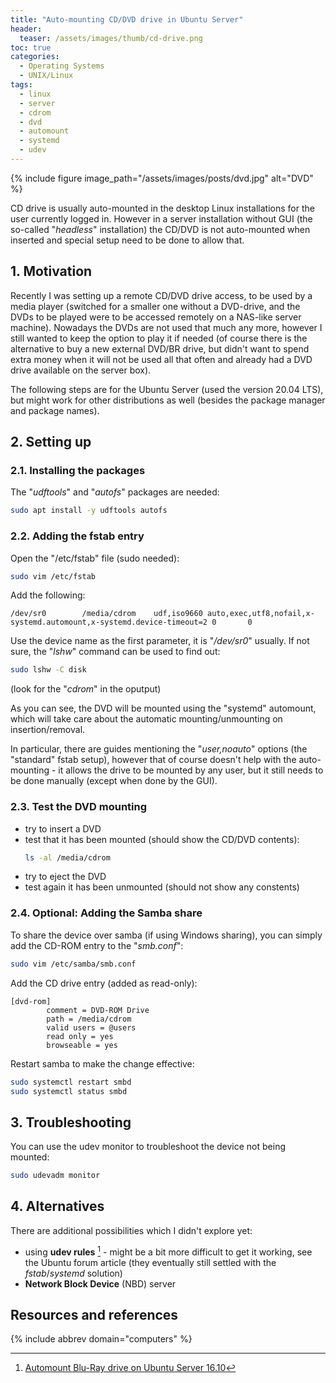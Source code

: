 ```yaml
---
title: "Auto-mounting CD/DVD drive in Ubuntu Server"
header:
  teaser: /assets/images/thumb/cd-drive.png
toc: true
categories:
  - Operating Systems
  - UNIX/Linux
tags:
  - linux
  - server
  - cdrom
  - dvd
  - automount
  - systemd
  - udev
---
```


{% include figure image_path="/assets/images/posts/dvd.jpg" alt="DVD" %}

CD drive is usually auto-mounted in the desktop Linux installations for the user currently logged in. However in a server installation without GUI (the so-called "*headless*" installation) the CD/DVD is not auto-mounted when inserted and special setup need to be done to allow that.

<!-- more -->

## 1. Motivation

Recently I was setting up a remote CD/DVD drive access, to be used by a media player (switched for a smaller one without a DVD-drive, and the DVD&zwj;s to be played were to be accessed remotely on a NAS-like server machine). Nowadays the DVDs are not used that much any more, however I still wanted to keep the option to play it if needed (of course there is the alternative to buy a new external DVD/BR drive, but didn't want to spend extra money when it will not be used all that often and already had a DVD drive available on the server box).

The following steps are for the Ubuntu Server (used the version 20.04 LTS), but might work for other distributions as well (besides the package manager and package names).

## 2. Setting up

### 2.1. Installing the packages

The "*udftools*" and "*autofs*" packages are needed:

```bash
sudo apt install -y udftools autofs
```

### 2.2. Adding the fstab entry

Open the "/etc/fstab" file (sudo needed):

```bash
sudo vim /etc/fstab
```

Add the following:

```
/dev/sr0        /media/cdrom    udf,iso9660 auto,exec,utf8,nofail,x-systemd.automount,x-systemd.device-timeout=2 0       0
```

Use the device name as the first parameter, it is "*/dev/sr0*" usually. If not sure, the "*lshw*" command can be used to find out:

```bash
sudo lshw -C disk
```

(look for the "*cdrom*" in the oputput)

As you can see, the DVD will be mounted using the "systemd" automount, which will take care about the automatic mounting/unmounting on insertion/removal.

In particular, there are guides mentioning the "*user,noauto*" options (the "standard" fstab setup), however that of course doesn't help with the auto-mounting - it allows the drive to be mounted by any user, but it still needs to be done manually (except when done by the GUI).

### 2.3. Test the DVD mounting

- try to insert a DVD
- test that it has been mounted (should show the CD/DVD contents):
  ```bash
  ls -al /media/cdrom
  ```
- try to eject the DVD
- test again it has been unmounted (should not show any constents)

### 2.4. Optional: Adding the Samba share

To share the device over samba (if using Windows sharing), you can simply add the CD-ROM entry to the "*smb.conf*":

```bash
sudo vim /etc/samba/smb.conf
```

Add the CD drive entry (added as read-only):

```
[dvd-rom]
        comment = DVD-ROM Drive
        path = /media/cdrom
        valid users = @users
        read only = yes
        browseable = yes
```

Restart samba to make the change effective:

```bash
sudo systemctl restart smbd
sudo systemctl status smbd
```

## 3. Troubleshooting

You can use the udev monitor to troubleshoot the device not being mounted:

```bash
sudo udevadm monitor
```

## 4. Alternatives

There are additional possibilities which I didn't explore yet:

- using **udev rules** [^1] - might be a bit more difficult to get it working, see the Ubuntu forum article (they eventually still settled with the *fstab*/*systemd* solution)
- **Network Block Device** (NBD) server

## Resources and references

[^1]: [Automount Blu-Ray drive on Ubuntu Server 16.10](https://ubuntuforums.org/showthread.php?t=2342902)

{% include abbrev domain="computers" %}
